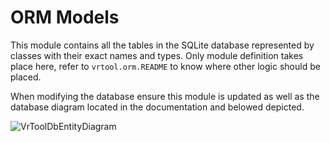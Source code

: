 # ORM Models

This module contains all the tables in the SQLite database represented by classes with their exact names and types. Only module definition takes place here, refer to `vrtool.orm.README` to know where other logic should be placed.

When modifying the database ensure this module is updated as well as the database diagram located in the documentation and belowed depicted.

![VrToolDbEntityDiagram](../../docs/db_diagram/vrtool_sql_input.drawio.png)